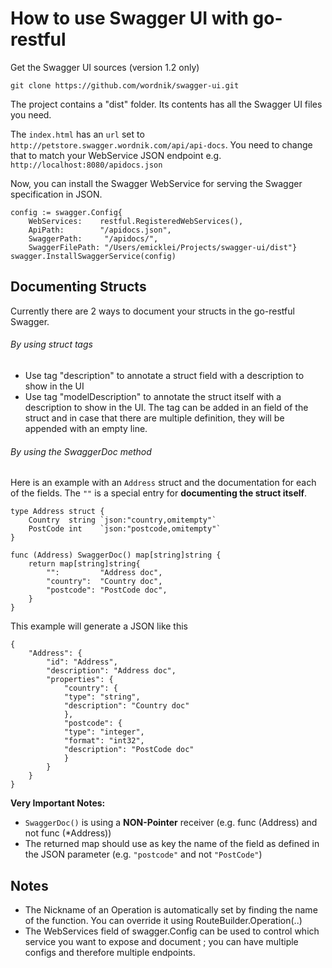 How to use Swagger UI with go-restful
=

Get the Swagger UI sources (version 1.2 only)

    git clone https://github.com/wordnik/swagger-ui.git
    
The project contains a "dist" folder.
Its contents has all the Swagger UI files you need.

The `index.html` has an `url` set to `http://petstore.swagger.wordnik.com/api/api-docs`.
You need to change that to match your WebService JSON endpoint  e.g. `http://localhost:8080/apidocs.json`

Now, you can install the Swagger WebService for serving the Swagger specification in JSON.

    config := swagger.Config{
        WebServices:    restful.RegisteredWebServices(),
        ApiPath:        "/apidocs.json",
        SwaggerPath:     "/apidocs/",
        SwaggerFilePath: "/Users/emicklei/Projects/swagger-ui/dist"}
    swagger.InstallSwaggerService(config)        
    
    
Documenting Structs
--

Currently there are 2 ways to document your structs in the go-restful Swagger.

###### By using struct tags
- Use tag "description" to annotate a struct field with a description to show in the UI
- Use tag "modelDescription" to annotate the struct itself with a description to show in the UI. The tag can be added in an field of the struct and in case that there are multiple definition, they will be appended with an empty line.

###### By using the SwaggerDoc method
Here is an example with an `Address` struct and the documentation for each of the fields. The `""` is a special entry for **documenting the struct itself**.

    type Address struct {
        Country  string `json:"country,omitempty"`
        PostCode int    `json:"postcode,omitempty"`
    }

    func (Address) SwaggerDoc() map[string]string {
        return map[string]string{
            "":         "Address doc",
            "country":  "Country doc",
            "postcode": "PostCode doc",
        }
    }

This example will generate a JSON like this

    {
        "Address": {
            "id": "Address",
            "description": "Address doc",
            "properties": {
                "country": {
                "type": "string",
                "description": "Country doc"
                },
                "postcode": {
                "type": "integer",
                "format": "int32",
                "description": "PostCode doc"
                }
            }
        }
    }

**Very Important Notes:**
- `SwaggerDoc()` is using a **NON-Pointer** receiver (e.g. func (Address) and not func (*Address))
- The returned map should use as key the name of the field as defined in the JSON parameter (e.g. `"postcode"` and not `"PostCode"`)

Notes
--
- The Nickname of an Operation is automatically set by finding the name of the function. You can override it using RouteBuilder.Operation(..) 
- The WebServices field of swagger.Config can be used to control which service you want to expose and document ; you can have multiple configs and therefore multiple endpoints.

